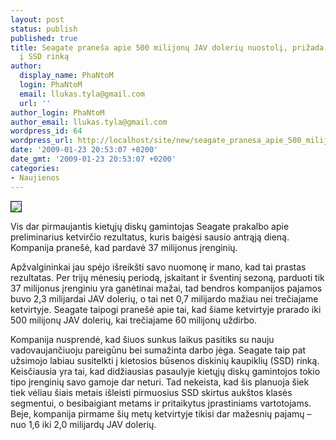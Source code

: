 ```yaml
---
layout: post
status: publish
published: true
title: Seagate praneša apie 500 milijonų JAV dolerių nuostolį, prižada rimčiau žiūrėti
  į SSD rinką
author:
  display_name: PhaNtoM
  login: PhaNtoM
  email: llukas.tyla@gmail.com
  url: ''
author_login: PhaNtoM
author_email: llukas.tyla@gmail.com
wordpress_id: 64
wordpress_url: http://localhost/site/new/seagate_pranesa_apie_500_milijonu_jav_doleriu_nuostoli__prizada_rimciau_ziureti_i_ssd_rinka/
date: '2009-01-23 20:53:07 +0200'
date_gmt: '2009-01-23 20:53:07 +0200'
categories:
- Naujienos
---
```

<div class="imgright"><img src="http://tbn0.google.com/images?q=tbn:gu_Q3_TqTBLryM:http://www.pcsilent.de/ppic-MAXI-Seagate-hard-drive-250GB-7200.10-st3250410as-seagate.jpg" border="1" /></div>
<p>Vis dar pirmaujantis kietųjų diskų gamintojas Seagate prakalbo apie preliminarius ketvirčio rezultatus, kuris baigėsi sausio antrąją dieną. Kompanija pranešė, kad pardavė 37 milijonus įrenginių.</p>
<p>Apžvalgininkai jau spėjo išreikšti savo nuomonę ir mano, kad tai prastas rezultatas. Per trijų mėnesių periodą, įskaitant ir šventinį sezoną, parduoti tik 37 milijonus įrenginiu yra ganėtinai mažai, tad bendros kompanijos pajamos buvo 2,3 milijardai JAV dolerių, o tai net 0,7 milijardo mažiau nei trečiajame ketvirtyje. Seagate taipogi pranešė apie tai, kad šiame ketvirtyje prarado iki 500 milijonų JAV dolerių, kai trečiajame 60 milijonų uždirbo.</p>
<p>Kompanija nusprendė, kad šiuos sunkus laikus pasitiks su nauju vadovaujančiuoju pareigūnu bei sumažinta darbo jėga. Seagate taip pat užsimojo labiau susitelkti į kietosios būsenos diskinių kaupiklių (SSD) rinką. Keisčiausia yra tai, kad didžiausias pasaulyje kietųjų diskų gamintojos tokio tipo įrenginių savo gamoje dar neturi. Tad nekeista, kad šis planuoja šiek tiek vėliau šiais metais išleisti pirmuosius SSD skirtus aukštos klasės segmentui, o besibaigiant metams ir pritaikytus įprastiniams vartotojams. Beje, kompanija pirmame šių metų ketvirtyje tikisi dar mažesnių pajamų – nuo 1,6 iki 2,0 milijardų JAV dolerių.<br /></p>
